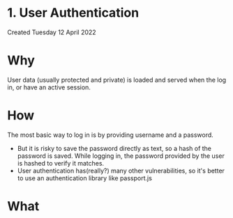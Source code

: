 # 1. User Authentication
Created Tuesday 12 April 2022

# Why
User data (usually protected and private) is loaded and served when the log in, or have an active session.

# How
The most basic way to log in is by providing username and a password.

- But it is risky to save the password directly as text, so a hash of the password is saved. While logging in, the password provided by the user is hashed to verify it matches.
- User authentication has(really?) many other vulnerabilities, so it's better to use an authentication library like passport.js

# What
